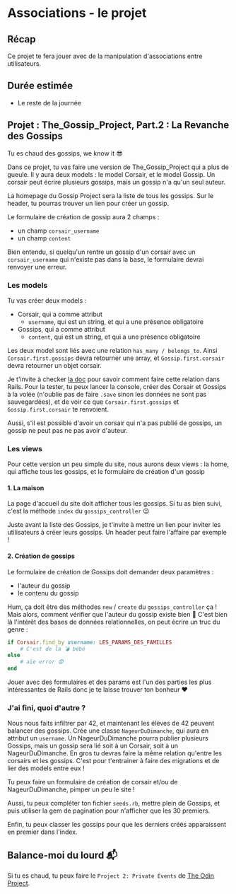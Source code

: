 # Associations - le projet
## Récap
Ce projet te fera jouer avec de la manipulation d'associations entre utilisateurs.

## Durée estimée
- Le reste de la journée

## Projet : The_Gossip_Project, Part.2 : La Revanche des Gossips
Tu es chaud des gossips, we know it 😎

Dans ce projet, tu vas faire une version de The_Gossip_Project qui a plus de gueule. Il y aura deux models : le model Corsair, et le model Gossip. Un corsair peut écrire plusieurs gossips, mais un gossip n'a qu'un seul auteur.

La homepage du Gossip Project sera la liste de tous les gossips. Sur le header, tu pourras trouver un lien pour créer un gossip.

Le formulaire de création de gossip aura 2 champs :

- un champ `corsair_username`
- un champ `content`

Bien entendu, si quelqu'un rentre un gossip d'un corsair avec un `corsair_username` qui n'existe pas dans la base, le formulaire devrai renvoyer une erreur.

### Les models
Tu vas créer deux models :

- Corsair, qui a comme attribut
  - `username`, qui est un string, et qui a une présence obligatoire
- Gossips, qui a comme attribut
  - `content`, qui est un string, et qui a une présence obligatoire

Les deux model sont liés avec une relation `has_many / belongs_to`. Ainsi `Corsair.first.gossips` devra retourner une array, et `Gossip.first.corsair` devra retourner un objet corsair.

Je t'invite à checker [la doc](http://guides.rubyonrails.org/association_basics.html) pour savoir comment faire cette relation dans Rails. Pour la tester, tu peux lancer la console, créer des Corsair et Gossips à la volée (n'oublie pas de faire `.save` sinon les données ne sont pas sauvegardées), et de voir ce que `Corsair.first.gossips` et `Gossip.first.corsair` te renvoient.

Aussi, s'il est possible d'avoir un corsair qui n'a pas publié de gossips, un gossip ne peut pas ne pas avoir d'auteur.


### Les views
Pour cette version un peu simple du site, nous aurons deux views : la home, qui affiche tous les gossips, et le formulaire de création d'un gossip

#### 1. La maison
La page d'accueil du site doit afficher tous les gossips. Si tu as bien suivi, c'est la méthode `index` du `gossips_controller` 😉

Juste avant la liste des Gossips, je t'invite à mettre un lien pour inviter les utilisateurs à créer leurs gossips. Un header peut faire l'affaire par exemple !

#### 2. Création de gossips
Le formulaire de création de Gossips doit demander deux paramètres :

- l'auteur du gossip
- le contenu du gossip

Hum, ça doit être des méthodes `new` / `create` du `gossips_controller` ça ! Mais alors, comment vérifier que l'auteur du gossip existe bien 🤔 C'est bien là l'intérêt des bases de données relationnelles, on peut écrire un truc du genre :

```ruby
if Corsair.find_by username: LES_PARAMS_DES_FAMILLES
	# C'est de la 💣 bébé
else
	# aïe error 😨
end
```

Jouer avec des formulaires et des params est l'un des parties les plus intéressantes de Rails donc je te laisse trouver ton bonheur ❤️

### J'ai fini, quoi d'autre ?
Nous nous faits infiltrer par 42, et maintenant les élèves de 42 peuvent balancer des gossips. Crée une classe `NageurDuDimanche`, qui aura en attribut un `username`. Un NageurDuDimanche pourra publier plusieurs Gossips, mais un gossip sera lié soit à un Corsair, soit à un NageurDuDimanche. En gros tu devras faire la même relation qu'entre les corsairs et les gossips. C'est pour t'entrainer à faire des migrations et de lier des models entre eux !

Tu peux faire un formulaire de création de corsair et/ou de NageurDuDimanche, pimper un peu le site !

Aussi, tu peux compléter ton fichier `seeds.rb`, mettre plein de Gossips, et puis utiliser la gem de pagination pour n'afficher que les 30 premiers.

Enfin, tu peux classer les gossips pour que les derniers créés apparaissent en premier dans l'index.

## Balance-moi du lourd 📬
Si tu es chaud, tu peux faire le `Project 2: Private Events` de [The Odin Project](https://www.theodinproject.com/courses/ruby-on-rails/lessons/associations).